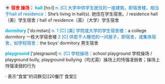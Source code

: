 ☀ <font color="red">**宿舍 操场：**</font>
<font color="sky blue">**hall**</font> [hɔ:l] 
<font color="#0070c0">n. [C] 大学中供学生居住的一座建筑，即宿舍楼，相当于hall of residence：</font>She’s living in hall(s). 她住在学生宿舍。/ residence hall（美）学生宿舍 / hall of residence（英）（大学）学生宿舍

<font color="sky blue">**dormitory**</font> ['dɔ:mɪtərɪ] 
<font color="#0070c0">n. 1 [C] [美] 学院或大学的学生宿舍楼：</font>a college dormitory 一栋大学宿舍楼 <font color="#0070c0">2 [C] 供若干人睡觉的一间屋子，即宿舍，或集体宿舍，如学校宿舍：</font>the boys’ dormitory 男生宿舍

<font color="sky blue">**playground**</font> ['pleɪgraʊnd] 
<font color="#0070c0">n. [C] 学校操场：</font>school playground 学校操场 / playground bully, playground bullying（均尤英）操场上的恃强凌弱者；操场上恃强凌弱的行为

· 表示“食堂”的词群见[[20餐厅 食堂]]
